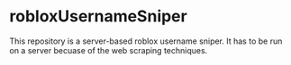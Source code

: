 # robloxUsernameSniper

This repository is a server-based roblox username sniper. It has to be run on a server becuase of the web scraping techniques.
